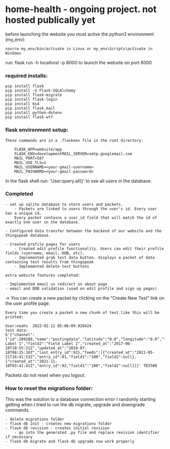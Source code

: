 # home-health - ongoing project. not hosted publically yet 

before launching the website you must active the python3 environment (my_env):
    
    source my_env/bin/activate in Linux or my_env\Scripts\activate in Windows

run: flask run -h localhost -p 8000 to launch the website on port 8000

### required installs: ####

    pip install flask
    pip install -U Flask-SQLAlchemy
    pip install flask-migrate
    pip install flask-login
    pip install bs4 
    pip install flask_mail
    pip install python-dotenv
    pip install flask-wtf

 ### flask environment setup: ###

    These commands are in a .flaskenv file in the root directory:

        FLASK_APP=website/app
        FLASK_ENV=developmentMAIL_SERVER=smtp.googlemail.com
        MAIL_PORT=587
        MAIL_USE_TLS=1
        MAIL_USERNAME=<your-gmail-username>
        MAIL_PASSWORD=<your-gmail-password>


In the flask shell run: 'User.query.all()' to see all users in the database.

### Completed ###

    - set up sqlite database to store users and packets. 
        - Packets are linked to users through the user's id. Every user has a unique id. 
        Every packet contains a user_id field that will match the id of exactly one user in the database. 

    - Configured data transfer between the backend of our website and the thingspeak database. 
        
    - Created profile pages for users
        - Created edit profile functionality. Users can edit their profile fields (username, email, DOB, etc).
        - Implemented grab test data button. displays a packet of data containing test results from thingspeak 
        - Implemented delete test buttons

    extra website features completed:

    - Implemented email us redirect on about page 
    - email and DOB validation (used on edit profile and sign up pages)
    
           
->  You can create a new packet by clicking on the "Create New Test" link on the user profile page.

    Every time you create a packet a new chunk of text like this will be printed: 

    User:noahs 	2022-02-12 05:06:09.928424
    test data:
    b'{"channel":{"id":289288,"name":"postingdata","latitude":"0.0","longitude":"0.0","field1":"Field Label 1","field2":"Field Label 2","created_at":"2017-06-18T10:55:21Z","updated_at":"2018-07-18T08:25:10Z","last_entry_id":92},"feeds":[{"created_at":"2021-05-21T16:41:53Z","entry_id":91,"field1":"100","field2":null},{"created_at":"2021-11-10T03:41:41Z","entry_id":92,"field1":"100","field2":null}]}' TEST#0 

Packets do not reset when you logout.

### How to reset the migrations folder: ###
This was the solution to a database connection error I randomly starting getting when I tried to run the db migrate, upgrade and downgrade commands.

    - delete migrations folder
    - flask db init - creates new migrations folder
    - flask db revision - creates initial revision
        - go into the generated .py file and replace revision identifier if necessary 
    - flask db migrate and flask db upgrade now work properly 
